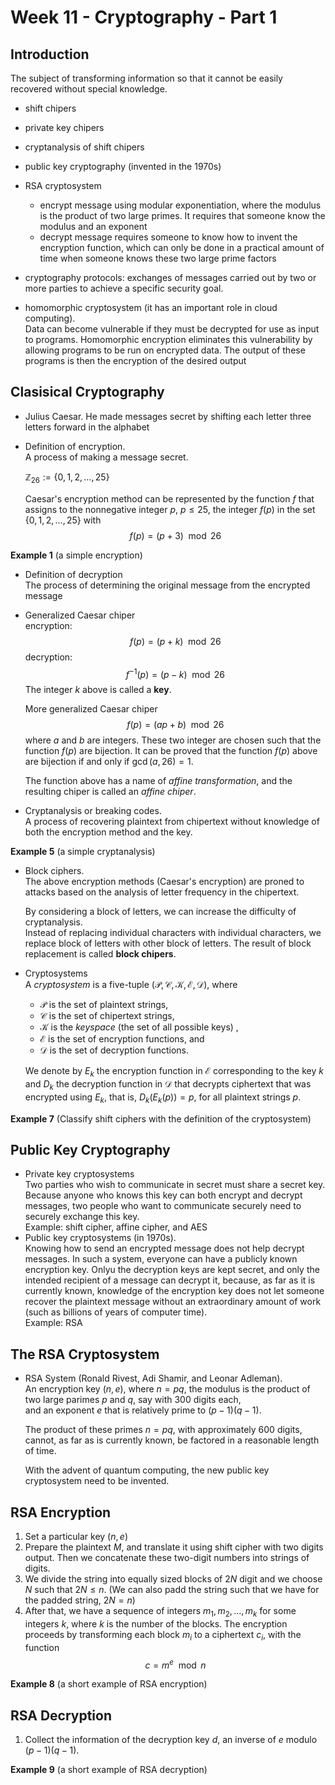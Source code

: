 # Week 11 - Cryptography - Part 1

## Introduction 

The subject of transforming information so that it cannot be easily recovered 
without special knowledge. 

- shift chipers
- private key chipers
- cryptanalysis of shift chipers
- public key cryptography (invented in the 1970s)
- RSA cryptosystem
  - encrypt message using modular exponentiation, where the modulus is the 
    product of two large primes. It requires that someone know the modulus
    and an exponent
  - decrypt message requires someone to know how to invent the encryption function,
    which can only be done in a practical amount of time when someone knows
    these two large prime factors

- cryptography protocols: exchanges of messages carried out by two or more
  parties to achieve a specific security goal.

- homomorphic cryptosystem (it has an important role in cloud computing).  
  Data can become vulnerable if they must be decrypted for use as input
  to programs. Homomorphic encryption eliminates this vulnerability by 
  allowing programs to be run on encrypted data. The output of these
  programs is then the encryption of the desired output


## Clasisical Cryptography

- Julius Caesar. He made messages secret by shifting each letter three letters
  forward in the alphabet

- Definition of encryption.   
  A process of making a message secret.   

  $\mathbb{Z}_{26} := \{0, 1, 2, \ldots, 25\}$

  Caesar's encryption method can be represented by the function $f$
  that assigns to the nonnegative integer $p$, $p \leq 25$, the integer
  $f(p)$ in the set $\{0, 1, 2, \ldots, 25\}$ with
  $$
    f(p) = (p + 3) \mod 26
  $$


**Example 1** (a simple encryption)

- Definition of decryption    
  The process of determining the original message from the encrypted message

- Generalized Caesar chiper    
  encryption:   
  $$
    f(p) = (p + k) \mod 26
  $$
  decryption:   
  $$
    f^{-1}(p) = (p - k) \mod 26
  $$
  The integer $k$ above is called a **key**.

  More generalized Caesar chiper
  $$
    f(p) = (ap + b) \mod 26
  $$
  where $a$ and $b$ are integers. These two integer are chosen such 
  that the function $f(p)$ are bijection.
  It can be proved that the function $f(p)$ above are bijection if and only
  if $\gcd(a, 26) = 1$.

  The function above has a name of _affine transformation_, and the resulting
  chiper is called an _affine chiper_.


- Cryptanalysis or breaking codes.    
  A process of recovering plaintext from chipertext without knowledge of both 
  the encryption method and the key.

**Example 5** (a simple cryptanalysis)

- Block ciphers.    
  The above encryption methods (Caesar's encryption) are proned to 
  attacks based on the analysis of letter frequency in the chipertext.

  By considering a block of letters, we can increase the difficulty of
  cryptanalysis.  
  Instead of replacing individual characters with individual characters, 
  we replace block of letters with other block of letters. 
  The result of block replacement is called **block chipers**.

- Cryptosystems    
  A _cryptosystem_ is a five-tuple $(\mathcal{P}, \mathcal{C}, \mathcal{K}, 
  \mathcal{E}, \mathcal{D})$, where
  - $\mathcal{P}$ is the set of plaintext strings,
  - $\mathcal{C}$ is the set of chipertext strings,
  - $\mathcal{K}$ is the _keyspace_ (the set of all possible keys) ,
  - $\mathcal{E}$ is the set of encryption functions, and
  - $\mathcal{D}$ is the set of decryption functions.   

  We denote by $E_k$ the encryption function in $\mathcal{E}$  corresponding
  to the key $k$ and $D_k$ the decryption function in $\mathcal{D}$ that 
  decrypts ciphertext that was encrypted using $E_k$, that is, 
  $D_k(E_k(p)) = p$, for all plaintext strings $p$.

**Example 7** (Classify shift ciphers with the definition of the cryptosystem)

## Public Key Cryptography

- Private key cryptosystems   
  Two parties who wish to communicate in secret must share a secret key.  
  Because anyone who knows this key can both encrypt and decrypt messages, 
  two people who want to communicate securely need to securely exchange
  this key.    
  Example: shift cipher, affine cipher, and AES
- Public key cryptosystems (in 1970s).   
  Knowing how to send an encrypted message does not help decrypt messages.
  In such a system, everyone can have a publicly known encryption key.
  Onlyu the decryption keys are kept secret, and only the intended recipient
  of a message can decrypt it, because, as far as it is currently known, 
  knowledge of the encryption key does not let someone recover the plaintext
  message without an extraordinary amount of work (such as billions of
  years of computer time).    
  Example: RSA

## The RSA Cryptosystem

- RSA System (Ronald Rivest, Adi Shamir, and Leonar Adleman).   
  An encryption key $(n, e)$, where $n = pq$, the modulus is the product
  of two large parimes $p$ and $q$, say with 300 digits each,   
  and an exponent $e$ that is relatively prime to $(p-1)(q-1)$.

  The product of these primes $n = pq$, with approximately 600 digits, 
  cannot, as far as is currently known, be factored in a reasonable length 
  of time.

  With the advent of quantum computing, the new public key cryptosystem
  need to be invented.

## RSA Encryption

1. Set a particular key $(n, e)$
2. Prepare the plaintext $M$, and translate it using shift cipher 
   with two digits output. Then we concatenate these two-digit numbers
   into strings of digits.
3. We divide the string into equally sized blocks of $2N$ digit and 
   we choose $N$ such that $2N \leq n$. (We can also padd
   the string such that we have for the padded string, $2N = n$)
4. After that, we have a sequence of integers $m_1, m_2, \ldots, m_k$
   for some integers $k$, where $k$ is the number of the blocks.
   The encryption proceeds by transforming each block $m_i$
   to a ciphertext $c_i$, with the function
   $$
    c = m^e \mod n
   $$

**Example 8** (a short example of RSA encryption)

## RSA Decryption
1. Collect the information of the decryption key $d$,
   an inverse of $e$ modulo $(p-1)(q-1)$.
   


**Example 9** (a short example of RSA decryption)